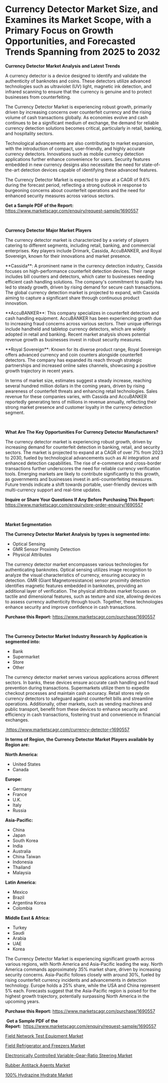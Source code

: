 <p><h1>Currency Detector Market Size, and Examines its Market Scope, with a Primary Focus on Growth Opportunities, and Forecasted Trends Spanning from 2025 to 2032</h1></p><p><strong>Currency Detector Market Analysis and Latest Trends</strong></p>
<p><p>A currency detector is a device designed to identify and validate the authenticity of banknotes and coins. These detectors utilize advanced technologies such as ultraviolet (UV) light, magnetic ink detection, and infrared scanning to ensure that the currency is genuine and to protect businesses from counterfeiting.</p><p>The Currency Detector Market is experiencing robust growth, primarily driven by increasing concerns over counterfeit currency and the rising volume of cash transactions globally. As economies evolve and cash continues to be a significant medium of exchange, the demand for reliable currency detection solutions becomes critical, particularly in retail, banking, and hospitality sectors.</p><p>Technological advancements are also contributing to market expansion, with the introduction of compact, user-friendly, and highly accurate currency detectors. Innovations such as mobile currency detection applications further enhance convenience for users. Security features embedded in new currency designs also necessitate the need for state-of-the-art detection devices capable of identifying these advanced features.</p><p>The Currency Detector Market is expected to grow at a CAGR of 9.6% during the forecast period, reflecting a strong outlook in response to burgeoning concerns about counterfeit operations and the need for enhanced security measures across various sectors.</p></p>
<p><strong>Get a Sample PDF of the Report:&nbsp;</strong> <a href="https://www.marketscagr.com/enquiry/request-sample/1690557?utm_campaign=1836&utm_medium=2&utm_source=Github&utm_content=ia&utm_term=06012025&utm_id=currency-detector">https://www.marketscagr.com/enquiry/request-sample/1690557</a></p>
<p>&nbsp;</p>
<p><strong>Currency Detector Major Market Players</strong></p>
<p><p>The currency detector market is characterized by a variety of players catering to different segments, including retail, banking, and commercial enterprises. Key players include Drimark, Cassida, AccuBANKER, and Royal Sovereign, known for their innovations and market presence.</p><p>**Cassida**: A prominent name in the currency detection industry, Cassida focuses on high-performance counterfeit detection devices. Their range includes bill counters and detectors, which cater to businesses needing efficient cash handling solutions. The company's commitment to quality has led to steady growth, driven by rising demand for secure cash transactions. The global currency detection market is projected to expand, with Cassida aiming to capture a significant share through continuous product innovation.</p><p>**AccuBANKER**: This company specializes in counterfeit detection and cash handling equipment. AccuBANKER has been experiencing growth due to increasing fraud concerns across various sectors. Their unique offerings include handheld and tabletop currency detectors, which are widely adopted in retail and banking. Recent market analysis shows potential revenue growth as businesses invest in robust security measures. </p><p>**Royal Sovereign**: Known for its diverse product range, Royal Sovereign offers advanced currency and coin counters alongside counterfeit detectors. The company has expanded its reach through strategic partnerships and increased online sales channels, showcasing a positive growth trajectory in recent years.</p><p>In terms of market size, estimates suggest a steady increase, reaching several hundred million dollars in the coming years, driven by rising awareness of counterfeit threats and enhancing retail technologies. Sales revenue for these companies varies, with Cassida and AccuBANKER reportedly generating tens of millions in revenue annually, reflecting their strong market presence and customer loyalty in the currency detection segment.</p></p>
<p>&nbsp;</p>
<p><strong>What Are The Key Opportunities For Currency Detector Manufacturers?</strong></p>
<p><p>The currency detector market is experiencing robust growth, driven by increasing demand for counterfeit detection in banking, retail, and security sectors. The market is projected to expand at a CAGR of over 7% from 2023 to 2030, fueled by technological advancements such as AI integration and enhanced detection capabilities. The rise of e-commerce and cross-border transactions further underscores the need for reliable currency verification tools. Emerging markets are likely to contribute significantly to this growth, as governments and businesses invest in anti-counterfeiting measures. Future trends indicate a shift towards portable, user-friendly devices with multi-currency support and real-time updates.</p></p>
<p><strong>Inquire or Share Your Questions If Any Before Purchasing This Report:</strong> <a href="https://www.marketscagr.com/enquiry/pre-order-enquiry/1690557?utm_campaign=1836&utm_medium=2&utm_source=Github&utm_content=ia&utm_term=06012025&utm_id=currency-detector">https://www.marketscagr.com/enquiry/pre-order-enquiry/1690557</a></p>
<p>&nbsp;</p>
<p><strong>Market Segmentation</strong></p>
<p><strong>The Currency Detector Market Analysis by types is segmented into:</strong></p>
<p><ul><li>Optical Sensing</li><li>GMR Sensor Proximity Detection</li><li>Physical Attributes</li></ul></p>
<p><p>The currency detector market encompasses various technologies for authenticating banknotes. Optical sensing utilizes image recognition to analyze the visual characteristics of currency, ensuring accuracy in detection. GMR (Giant Magnetoresistance) sensor proximity detection identifies magnetic features embedded in banknotes, providing an additional layer of verification. The physical attributes market focuses on tactile and dimensional features, such as texture and size, allowing devices to assess currency authenticity through touch. Together, these technologies enhance security and improve confidence in cash transactions.</p></p>
<p><strong>Purchase this Report:&nbsp;</strong><a href="https://www.marketscagr.com/purchase/1690557?utm_campaign=1836&utm_medium=2&utm_source=Github&utm_content=ia&utm_term=06012025&utm_id=currency-detector">https://www.marketscagr.com/purchase/1690557</a></p>
<p>&nbsp;</p>
<p><strong>The Currency Detector Market Industry Research by Application is segmented into:</strong></p>
<p><ul><li>Bank</li><li>Supermarket</li><li>Store</li><li>Other</li></ul></p>
<p><p>The currency detector market serves various applications across different sectors. In banks, these devices ensure accurate cash handling and fraud prevention during transactions. Supermarkets utilize them to expedite checkout processes and maintain cash accuracy. Retail stores rely on currency detectors to safeguard against counterfeit bills and streamline operations. Additionally, other markets, such as vending machines and public transport, benefit from these devices to enhance security and efficiency in cash transactions, fostering trust and convenience in financial exchanges.</p></p>
<p><a href="https://www.marketscagr.com/currency-detector-r1690557?utm_campaign=1836&utm_medium=2&utm_source=Github&utm_content=ia&utm_term=06012025&utm_id=currency-detector">&nbsp;https://www.marketscagr.com/currency-detector-r1690557</a></p>
<p><strong>In terms of Region, the Currency Detector Market Players available by Region are:</strong></p>
<p>
    <p> <strong> North America: </strong>
        <ul>
            <li>United States</li>
            <li>Canada</li>
        </ul>
        </p> 
    <p> <strong> Europe: </strong>
        <ul>
            <li>Germany</li>
            <li>France</li>
            <li>U.K.</li>
            <li>Italy</li>
            <li>Russia</li>
        </ul>
        </p> 
    <p> <strong> Asia-Pacific: </strong>
        <ul>
            <li>China</li>
            <li>Japan</li>
            <li>South Korea</li>
            <li>India</li>
            <li>Australia</li>
            <li>China Taiwan</li>
            <li>Indonesia</li>
            <li>Thailand</li>
            <li>Malaysia</li>
        </ul>
        </p> 
    <p> <strong> Latin America: </strong>
        <ul>
            <li>Mexico</li>
            <li>Brazil</li>
            <li>Argentina Korea</li>
            <li>Colombia</li>
        </ul>
        </p> 
    <p> <strong> Middle East & Africa: </strong>
        <ul>
            <li>Turkey</li>
            <li>Saudi</li>
            <li>Arabia</li>
            <li>UAE</li>
            <li>Korea</li>
        </ul>
    </p>
    </p>
<p><p>The Currency Detector Market is experiencing significant growth across various regions, with North America and Asia-Pacific leading the way. North America commands approximately 35% market share, driven by increasing security concerns. Asia-Pacific follows closely with around 30%, fueled by rising counterfeit currency incidents and advancements in detection technology. Europe holds a 25% share, while the USA and China represent 5% each. Forecasts suggest that the Asia-Pacific region is poised for the highest growth trajectory, potentially surpassing North America in the upcoming years.</p></p>
<p><strong>Purchase this Report: </strong><a href="https://www.marketscagr.com/purchase/1690557?utm_campaign=1836&utm_medium=2&utm_source=Github&utm_content=ia&utm_term=06012025&utm_id=currency-detector">https://www.marketscagr.com/purchase/1690557</a></p>
<p>&nbsp;<strong>Get a Sample PDF of the Report:&nbsp;&nbsp;</strong><a href="https://www.marketscagr.com/enquiry/request-sample/1690557?utm_campaign=1836&utm_medium=2&utm_source=Github&utm_content=ia&utm_term=06012025&utm_id=currency-detector">https://www.marketscagr.com/enquiry/request-sample/1690557</a></p>
<p><strong></strong></p>
<p><p><a href="https://www.linkedin.com/pulse/field-network-test-equipment-industry-report-examines-recent-km8yf?utm_campaign=1836&utm_medium=2&utm_source=Github&utm_content=ia&utm_term=06012025&utm_id=currency-detector">Field Network Test Equipment Market</a></p><p><a href="https://www.linkedin.com/pulse/global-field-refrigerator-freezers-market-pulse-trends-growth-ht9df?utm_campaign=1836&utm_medium=2&utm_source=Github&utm_content=ia&utm_term=06012025&utm_id=currency-detector">Field Refrigerator and Freezers Market</a></p><p><a href="https://www.linkedin.com/pulse/future-electronically-controlled-variable-gear-ratio-steering-d8tef?utm_campaign=1836&utm_medium=2&utm_source=Github&utm_content=ia&utm_term=06012025&utm_id=currency-detector">Electronically Controlled Variable-Gear-Ratio Steering Market</a></p><p><a href="https://www.linkedin.com/pulse/future-rubber-antitack-agents-market-2025-2032-growth-forecast-hjkcf?utm_campaign=1836&utm_medium=2&utm_source=Github&utm_content=ia&utm_term=06012025&utm_id=currency-detector">Rubber Antitack Agents Market</a></p><p><a href="https://www.linkedin.com/pulse/technological-insights-growth-trends-100-hydrazine-hydrate-5ysyf?utm_campaign=1836&utm_medium=2&utm_source=Github&utm_content=ia&utm_term=06012025&utm_id=currency-detector">100% Hydrazine Hydrate Market</a></p></p>
